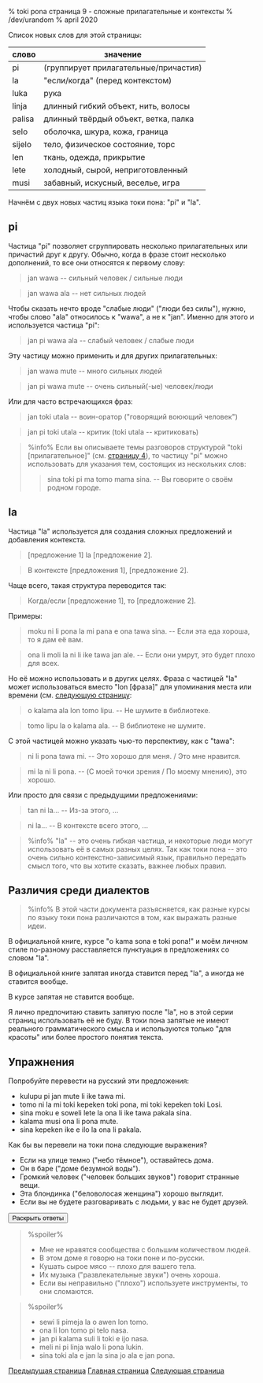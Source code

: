 % toki pona страница 9  - сложные прилагательные и контексты
% /dev/urandom
% april 2020

Список новых слов для этой страницы:

| слово     | значение                                |
|-----------|-----------------------------------------|
| pi        | (группирует прилагательные/причастия)   |
| la        | "если/когда" (перед контекстом)         |
| luka      | рука                                    |
| linja     | длинный гибкий объект, нить, волосы     |
| palisa    | длинный твёрдый объект, ветка, палка    |
| selo      | оболочка, шкура, кожа, граница          |
| sijelo    | тело, физическое состояние, торс        |
| len       | ткань, одежда, прикрытие                |
| lete      | холодный, сырой, неприготовленный       |
| musi      | забавный, искусный, веселье, игра       |

Начнём с двух новых частиц языка токи пона: "pi" и "la".

## pi

Частица "pi" позволяет сгруппировать несколько прилагательных или причастий друг
к другу. Обычно, когда в фразе стоит несколько дополнений, то все они относятся
к первому слову:

> jan wawa -- сильный человек / сильные люди

> jan wawa ala -- нет сильных людей

Чтобы сказать нечто вроде "слабые люди" ("люди без силы"), нужно, чтобы слово
"ala" относилось к "wawa", а не к "jan". Именно для этого и используется частица
"pi":

> jan pi wawa ala -- слабый человек / слабые люди

Эту частицу можно применить и для других прилагательных:

> jan wawa mute -- много сильных людей

> jan pi wawa mute -- очень сильный(-ые) человек/люди

Или для часто встречающихся фраз:

> jan toki utala -- воин-оратор ("говорящий воюющий человек")

> jan pi toki utala -- критик (toki utala -- критиковать)

> %info%
> Если вы описываете темы разговоров структурой "toki [прилагательное]" (см.
> [страницу 4](ru_4.html)), то частицу "pi" можно использовать для указания тем,
> состоящих из нескольких слов:
>
> > sina toki pi ma tomo mama sina. -- Вы говорите о своём родном городе.
>

## la

Частица "la" используется для создания сложных предложений и добавления
контекста.

> [предложение 1] la [предложение 2].

> В контексте [предложения 1], [предложение 2].

Чаще всего, такая структура переводится так:

> Когда/если [предложение 1], то [предложение 2].

Примеры:

> moku ni li pona la mi pana e ona tawa sina. -- Если эта еда хороша, то я дам
> её вам.

> ona li moli la ni li ike tawa jan ale. -- Если они умрут, это будет плохо для
> всех.

Но её можно использовать и в других целях. Фраза с частицей "la" может
использоваться вместо "lon [фраза]" для упоминания места или времени (см.
[следующую страницу](ru_10.html):

> o kalama ala lon tomo lipu. -- Не шумите в библиотеке.

> tomo lipu la o kalama ala. -- В библиотеке не шумите.

С этой частицей можно указать чью-то перспективу, как с "tawa":

> ni li pona tawa mi. -- Это хорошо для меня. / Это мне нравится.

> mi la ni li pona. -- (С моей точки зрения / По моему мнению), это хорошо.

Или просто для связи с предыдущими предложениями:

> tan ni la... -- Из-за этого, ...

> ni la... -- В контексте всего этого, ...

> %info%
> "la" -- это очень гибкая частица, и некоторые люди могут использовать её в
> самых разных целях. Так как токи пона -- это очень сильно контекстно-зависимый
> язык, правильно передать смысл того, что вы хотите сказать, важнее любых
> правил.

## Различия среди диалектов

> %info%
> В этой части документа разъясняется, как разные курсы по языку токи пона
> различаются в том, как выражать разные идеи.

В официальной книге, курсе "o kama sona e toki pona!" и моём личном стиле
по-разному расставляется пунктуация в предложениях со словом "la".

В официальной книге запятая иногда ставится перед "la", а иногда не ставится
вообще.

В курсе запятая не ставится вообще.

Я лично предпочитаю ставить запятую после "la", но в этой серии страниц
использовать её не буду. В токи пона запятые не имеют реального грамматического
смысла и используются только "для красоты" или более простого понятия текста.

## Упражнения

Попробуйте перевести на русский эти предложения:

* kulupu pi jan mute li ike tawa mi. 
* tomo ni la mi toki kepeken toki pona, mi toki kepeken toki Losi.
* sina moku e soweli lete la ona li ike tawa pakala sina.
* kalama musi ona li pona mute.
* sina kepeken ike e ilo la ona li pakala.

Как бы вы перевели на токи пона следующие выражения?

* Если на улице темно ("небо тёмное"), оставайтесь дома.
* Он в баре ("доме безумной воды"). 
* Громкий человек ("человек больших звуков") говорит странные вещи.
* Эта блондинка ("беловолосая женщина") хорошо выглядит. 
* Если вы не будете разговаривать с людьми, у вас не будет друзей.

<button onclick="revealSpoilers();">Раскрыть ответы</button>

> %spoiler%
> * Мне не нравятся сообщества с большим количеством людей.
> * В этом доме я говорю на токи поне и по-русски.
> * Кушать сырое мясо -- плохо для вашего тела.
> * Их музыка ("развлекательные звуки") очень хороша.
> * Если вы неправильно ("плохо") используете инструменты, то они сломаются.
>

> %spoiler%
> * sewi li pimeja la o awen lon tomo.
> * ona li lon tomo pi telo nasa.
> * jan pi kalama suli li toki e ijo nasa.
> * meli ni pi linja walo li pona lukin.
> * sina toki ala e jan la sina jo ala e jan pona.
>

[Предыдущая страница](ru_8.html) [Главная страница](ru_index.html) [Следующая
страница](ru_10.html)
